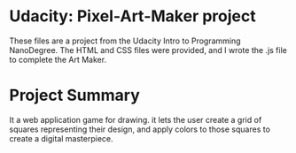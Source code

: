 # Udacity: Pixel-Art-Maker project

These files are a project from the Udacity Intro to Programming NanoDegree.
The HTML and CSS files were provided, and I wrote the .js file to complete the Art Maker.

# Project Summary
It a web application game for drawing. it lets the user create a grid of squares representing their design, and apply colors to those squares to create a digital masterpiece.

